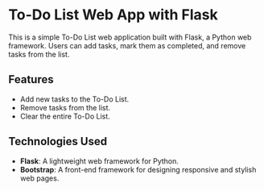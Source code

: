 # To-Do List Web App with Flask

This is a simple To-Do List web application built with Flask, a Python web framework. Users can add tasks, mark them as completed, and remove tasks from the list.

## Features

- Add new tasks to the To-Do List.
- Remove tasks from the list.
- Clear the entire To-Do List.

## Technologies Used

- **Flask**: A lightweight web framework for Python.
- **Bootstrap**: A front-end framework for designing responsive and stylish web pages.
